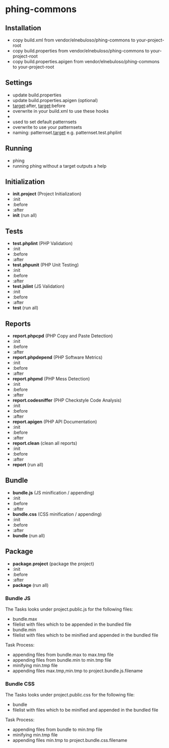 phing-commons
=============

## Installation
* copy build.xml from vendor/elnebuloso/phing-commons to your-project-root
* copy build.properties from vendor/elnebuloso/phing-commons to your-project-root
* copy build.properties.apigen from vendor/elnebuloso/phing-commons to your-project-root

## Settings
* update build.properties
* update build.properties.apigen (optional)
* [target]:after, [target]:before
 * overwrite in your build.xml to use these hooks
* [target]:init
 * used to set default patternsets
 * overwrite to use your patternsets
 * naming: patternset.[target] e.g. patternset.test.phplint

## Running
* phing
 * running phing without a target outputs a help

## Initialization
* **init.project** (Project Initialization)
 * :init
 * :before
 * :after
* **init** (run all)

## Tests
* **test.phplint** (PHP Validation)
 * :init
 * :before
 * :after
* **test.phpunit** (PHP Unit Testing)
 * :init
 * :before
 * :after
* **test.jslint** (JS Validation) 
 * :init
 * :before
 * :after
* **test** (run all)

## Reports
* **report.phpcpd** (PHP Copy and Paste Detection)
 * :init
 * :before
 * :after
* **report.phpdepend** (PHP Software Metrics)
 * :init
 * :before
 * :after
* **report.phpmd** (PHP Mess Detection)
 * :init
 * :before
 * :after
* **report.codesniffer** (PHP Checkstyle Code Analysis)
 * :init
 * :before
 * :after
* **report.apigen** (PHP API Documentation)
 * :init
 * :before
 * :after
* **report.clean** (clean all reports)
 * :init
 * :before
 * :after
* **report** (run all)
  
## Bundle
* **bundle.js** (JS minification / appending)
 * :init
 * :before
 * :after
* **bundle.css** (CSS minification / appending)
 * :init
 * :before
 * :after
* **bundle** (run all)

## Package
* **package.project** (package the project)
 * :init
 * :before
 * :after
* **package** (run all)

### Bundle JS
The Tasks looks under project.public.js for the following files:
* bundle.max
 * filelist with files which to be appended in the bundled file
* bundle.min
 * filelist with files which to be minified and appended in the bundled file

Task Process:
* appending files from bundle.max to max.tmp file
* appending files from bundle.min to min.tmp file
* minifying min.tmp file
* appending files max.tmp,min.tmp to project.bundle.js.filename

### Bundle CSS
The Tasks looks under project.public.css for the following file:
* bundle
 * filelist with files which to be minified and appended in the bundled file

Task Process:
* appending files from bundle to min.tmp file
* minifying min.tmp file
* appending files min.tmp to project.bundle.css.filename